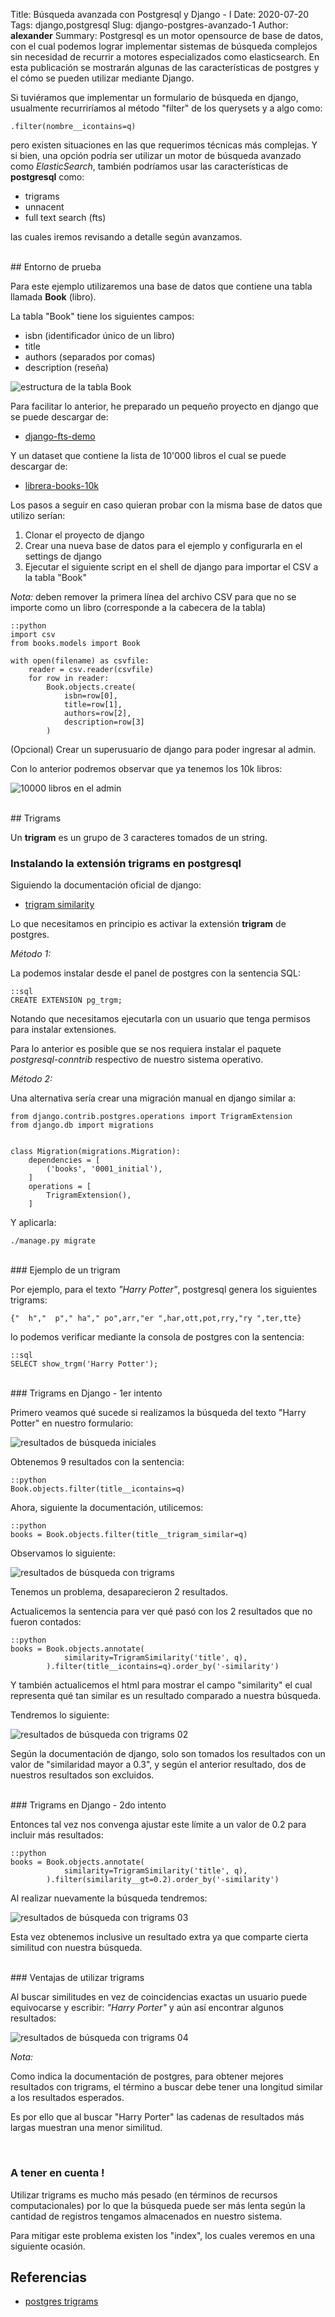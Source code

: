 Title: Búsqueda avanzada con Postgresql y Django - I
Date: 2020-07-20
Tags: django,postgresql
Slug: django-postgres-avanzado-1
Author: __alexander__
Summary: Postgresql es un motor opensource de base de datos, con el cual podemos lograr implementar sistemas de búsqueda complejos sin necesidad de recurrir a motores especializados como elasticsearch. En esta publicación se mostrarán algunas de las características de postgres y el cómo se pueden utilizar mediante Django.

Si tuviéramos que implementar un formulario de búsqueda en django, usualmente recurriríamos al método "filter" de los querysets y a algo como:
 
    .filter(nombre__icontains=q)
    
pero existen situaciones en las que requerimos técnicas más complejas. Y si bien, una opción podría ser utilizar un motor de búsqueda avanzado como *ElasticSearch*, también podríamos usar las características de **postgresql** como:

- trigrams
- unnacent
- full text search (fts)

las cuales iremos revisando a detalle según avanzamos.

<br>
## Entorno de prueba

Para este ejemplo utilizaremos una base de datos que contiene una tabla llamada **Book** (libro).

La tabla "Book" tiene los siguientes campos:

- isbn (identificador único de un libro)
- title
- authors (separados por comas)
- description (reseña)

![estructura de la tabla Book](/pictures/table-books.png)

Para facilitar lo anterior, he preparado un pequeño proyecto en django que se puede descargar de:

* <a target='_blank' href='https://gitlab.com/__alexander__/django-fts-demo'>django-fts-demo</a>

Y un dataset que contiene la lista de 10'000 libros el cual se puede descargar de:
 
* <a target='_blank' href='https://gitlab.com/librera/librera-books-10k'>librera-books-10k</a>

Los pasos a seguir en caso quieran probar con la misma base de datos que utilizo serían:

1. Clonar el proyecto de django
2. Crear una nueva base de datos para el ejemplo y configurarla en el settings de django
3. Ejecutar el siguiente script en el shell de django para importar el CSV a la tabla "Book"

*Nota:* deben remover la primera línea del archivo CSV para que no se importe como un libro (corresponde a la cabecera de la tabla)

~~~
::python
import csv
from books.models import Book

with open(filename) as csvfile:
    reader = csv.reader(csvfile)
    for row in reader:
        Book.objects.create(
            isbn=row[0],
            title=row[1],
            authors=row[2],
            description=row[3]
        )
~~~

(Opcional) Crear un superusuario de django para poder ingresar al admin.

Con lo anterior podremos observar que ya tenemos los 10k libros:

![10000 libros en el admin](/pictures/django-postgres/admin-10k-books.png)

<br>
## Trigrams

Un **trigram** es un grupo de 3 caracteres tomados de un string.

### Instalando la extensión trigrams en postgresql

Siguiendo la documentación oficial de django:

* <a href="https://docs.djangoproject.com/en/3.0/ref/contrib/postgres/search/#trigram-similarity" target="_blank">trigram similarity</a>
    
Lo que necesitamos en principio es activar la extensión **trigram** de postgres.

*Método 1:* 

La podemos instalar desde el panel de postgres con la sentencia SQL:

~~~
::sql
CREATE EXTENSION pg_trgm;
~~~

Notando que necesitamos ejecutarla con un usuario que tenga permisos para instalar extensiones.

Para lo anterior es posible que se nos requiera instalar el paquete *postgresql-conntrib* respectivo de nuestro sistema operativo.

*Método 2:*

Una alternativa sería crear una migración manual en django similar a:

~~~
from django.contrib.postgres.operations import TrigramExtension
from django.db import migrations


class Migration(migrations.Migration):
    dependencies = [
        ('books', '0001_initial'),
    ]
    operations = [
        TrigramExtension(),
    ]
~~~

Y aplicarla:

    ./manage.py migrate

<br>
### Ejemplo de un trigram

Por ejemplo, para el texto *"Harry Potter"*, postgresql genera los siguientes trigrams:

    {"  h","  p"," ha"," po",arr,"er ",har,ott,pot,rry,"ry ",ter,tte}

lo podemos verificar mediante la consola de postgres con la sentencia:

~~~
::sql
SELECT show_trgm('Harry Potter');
~~~

<br>
### Trigrams en Django - 1er intento

Primero veamos qué sucede si realizamos la búsqueda del texto "Harry Potter" en nuestro formulario:

![resultados de búsqueda iniciales](/pictures/django-postgres/django-filter.png)

Obtenemos 9 resultados con la sentencia:

~~~
::python
Book.objects.filter(title__icontains=q)
~~~

Ahora, siguiente la documentación, utilicemos:

~~~
::python
books = Book.objects.filter(title__trigram_similar=q)
~~~

Observamos lo siguiente:

![resultados de búsqueda con trigrams](/pictures/django-postgres/trigram-01.png)

Tenemos un problema, desaparecieron 2 resultados.

Actualicemos la sentencia para ver qué pasó con los 2 resultados que no fueron contados:

~~~
::python
books = Book.objects.annotate(
            similarity=TrigramSimilarity('title', q),
        ).filter(title__icontains=q).order_by('-similarity')
~~~

Y también actualicemos el html para mostrar el campo "similarity" el cual representa qué tan similar es un resultado comparado a nuestra búsqueda.

Tendremos lo siguiente:

![resultados de búsqueda con trigrams 02](/pictures/django-postgres/trigram-02.png)

Según la documentación de django, solo son tomados los resultados con un valor de "similaridad mayor a 0.3", y según el anterior resultado, dos de nuestros resultados son excluidos.

<br>
### Trigrams en Django - 2do intento

Entonces tal vez nos convenga ajustar este límite a un valor de 0.2 para incluir más resultados:

~~~
::python
books = Book.objects.annotate(
            similarity=TrigramSimilarity('title', q),
        ).filter(similarity__gt=0.2).order_by('-similarity')
~~~

Al realizar nuevamente la búsqueda tendremos:

![resultados de búsqueda con trigrams 03](/pictures/django-postgres/trigram-03.png)

Esta vez obtenemos inclusive un resultado extra ya que comparte cierta similitud con nuestra búsqueda.

<br>
### Ventajas de utilizar trigrams

Al buscar similitudes en vez de coincidencias exactas un usuario puede equivocarse y escribir: *"Harry Porter"* y aún así encontrar algunos resultados:

![resultados de búsqueda con trigrams 04](/pictures/django-postgres/trigram-04.png)

*Nota:*

Como indica la documentación de postgres, para obtener mejores resultados con trigrams, el término a buscar debe tener una longitud similar a los resultados esperados.

Es por ello que al buscar "Harry Porter" las cadenas de resultados más largas muestran una menor similitud.
 
<br>

### A tener en cuenta !

Utilizar trigrams es mucho más pesado (en términos de recursos computacionales) por lo que la búsqueda puede ser más lenta según la cantidad de registros tengamos almacenados en nuestro sistema.

Para mitigar este problema existen los "index", los cuales veremos en una siguiente ocasión.

## Referencias

* <a href="https://www.postgresql.org/docs/current/pgtrgm.html" target="_blank">postgres trigrams</a> 